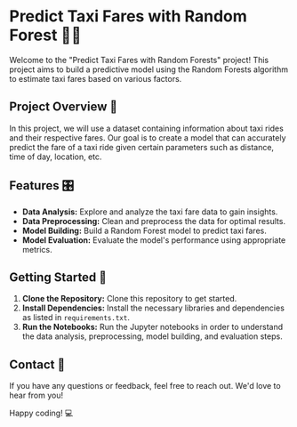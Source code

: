 # Predict Taxi Fares with Random Forest 🚖🌳

Welcome to the "Predict Taxi Fares with Random Forests" project! This project aims to build a predictive model using the Random Forests algorithm to estimate taxi fares based on various factors. 

## Project Overview 📝

In this project, we will use a dataset containing information about taxi rides and their respective fares. Our goal is to create a model that can accurately predict the fare of a taxi ride given certain parameters such as distance, time of day, location, etc.

## Features 🎛️

- **Data Analysis:** Explore and analyze the taxi fare data to gain insights.
- **Data Preprocessing:** Clean and preprocess the data for optimal results.
- **Model Building:** Build a Random Forest model to predict taxi fares.
- **Model Evaluation:** Evaluate the model's performance using appropriate metrics.

## Getting Started 🚀

1. **Clone the Repository:** Clone this repository to get started.
2. **Install Dependencies:** Install the necessary libraries and dependencies as listed in `requirements.txt`.
3. **Run the Notebooks:** Run the Jupyter notebooks in order to understand the data analysis, preprocessing, model building, and evaluation steps.

## Contact 📧

If you have any questions or feedback, feel free to reach out. We'd love to hear from you!

Happy coding! 💻
